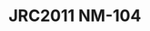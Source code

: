 <a name="material" />

# JRC2011 NM-104
<script type="application/ld+json">
  {
    "@context": "https://schema.org/",
    "@type": "ChemicalSubstance",
    "http://purl.org/dc/terms/conformsTo":
      {
        "@type": "CreativeWork",
        "@id": "https://bioschemas.org/profiles/ChemicalSubstance/0.4-RELEASE/"
      },
    "@id": "https://egonw.github.io/nanowiki/nanowiki344.html#material",
    "name": "JRC2011 NM-104",
    "sameAs": "http://127.0.0.1/mediawiki/index.php/Special:URIResolver/JRC2011_NM-2D104"
  }
</script>

